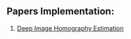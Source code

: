 ## Papers Implementation:


1. [Deep Image Homography Estimation](https://arxiv.org/pdf/1606.03798.pdf)
